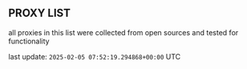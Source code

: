 ## PROXY LIST

all proxies in this list were collected from open sources and tested for functionality

last update: `2025-02-05 07:52:19.294868+00:00` UTC